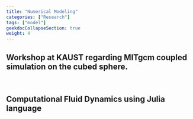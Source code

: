 ```yaml
---
title: "Numerical Modeling"
categories: ["Research"]
tags: ["model"]
geekdocCollapseSection: true
weight: 4
---
```


## Workshop at KAUST regarding MITgcm coupled simulation on the cubed sphere.
<div class="col-sm-4 portfolio-item shuffle-item">
  <a href="MITgcm"><img src="/images/news_1.jpg" alt=""></a>
</div>

<br>

## Computational Fluid Dynamics using Julia language
<div class="col-sm-4 portfolio-item shuffle-item">
  <a href="JuliaLang"><img src="/images/news_2.jpg" alt=""></a>
</div>


